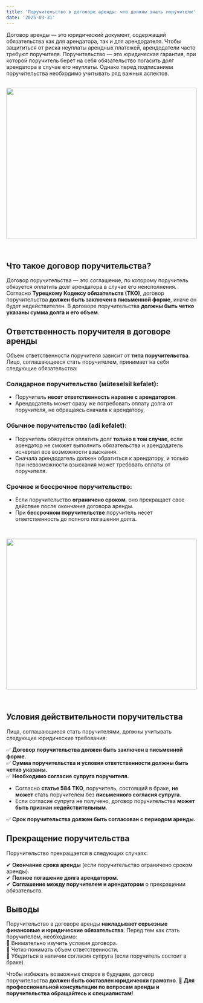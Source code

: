 ```yaml
---
title: 'Поручительство в договоре аренды: что должны знать поручители'
date: '2025-03-31'
---
```


Договор аренды — это юридический документ, содержащий обязательства как для арендатора, так и для арендодателя. Чтобы защититься от риска неуплаты арендных платежей, арендодатели часто требуют поручителя. Поручительство — это юридическая гарантия, при которой поручитель берет на себя обязательство погасить долг арендатора в случае его неуплаты. Однако перед подписанием поручительства необходимо учитывать ряд важных аспектов.
<img src="https://karayaka.ru/images/articles/article4.jpg" width=100% height="400" style="object-fit: cover; border-radius: 3px; margin: 30px auto;" />

## Что такое договор поручительства?

Договор поручительства — это соглашение, по которому поручитель обязуется оплатить долг арендатора в случае его неисполнения. Согласно **Турецкому Кодексу обязательств (ТКО)**, договор поручительства **должен быть заключен в письменной форме**, иначе он будет недействителен. В договоре поручительства **должны быть четко указаны сумма долга и его объем**.

## Ответственность поручителя в договоре аренды

Объем ответственности поручителя зависит от **типа поручительства**. Лицо, соглашающееся стать поручителем, принимает на себя следующие обязательства:

### Солидарное поручительство (мüteselsil kefalet):

- Поручитель **несет ответственность наравне с арендатором**.
- Арендодатель может сразу же потребовать оплату долга от поручителя, не обращаясь сначала к арендатору.

### Обычное поручительство (adi kefalet):

- Поручитель обязуется оплатить долг **только в том случае**, если арендатор не сможет выполнить обязательства и арендодатель исчерпал все возможности взыскания.
- Сначала арендодатель должен обратиться к арендатору, и только при невозможности взыскания может требовать оплаты от поручителя.

### Срочное и бессрочное поручительство:

- Если поручительство **ограничено сроком**, оно прекращает свое действие после окончания договора аренды.
- При **бессрочном поручительстве** поручитель несет ответственность до полного погашения долга.

<img src="https://karayaka.ru/images/articles/article4.2.jpg" width=100% height="400" style="object-fit: cover; border-radius: 3px; margin: 30px auto;"/>

## Условия действительности поручительства

Лица, соглашающиеся стать поручителями, должны учитывать следующие юридические требования:

✅ **Договор поручительства должен быть заключен в письменной форме.**  
✅ **Сумма поручительства и условия ответственности должны быть четко указаны.**  
✅ **Необходимо согласие супруга поручителя.**

- Согласно **статье 584 ТКО**, поручитель, состоящий в браке, **не может** стать поручителем без **письменного согласия супруга**.
- Если согласие супруга не получено, договор поручительства **может быть признан недействительным**.

✅ **Срок поручительства должен быть согласован с периодом аренды.**

## Прекращение поручительства

Поручительство прекращается в следующих случаях:

✔ **Окончание срока аренды** (если поручительство ограничено сроком аренды).  
✔ **Полное погашение долга арендатором**.  
✔ **Соглашение между поручителем и арендатором** о прекращении обязательств.

## Выводы

Поручительство в договоре аренды **накладывает серьезные финансовые и юридические обязательства**. Перед тем как стать поручителем, необходимо:  
📌 Внимательно изучить условия договора.  
📌 Четко понимать объем ответственности.  
📌 Убедиться в наличии согласия супруга (если поручитель состоит в браке).

Чтобы избежать возможных споров в будущем, договор поручительства **должен быть составлен юридически грамотно**. 📌 **Для профессиональной консультации по вопросам аренды и поручительства обращайтесь к специалистам!**
